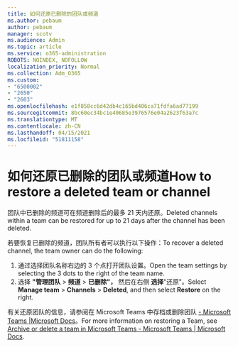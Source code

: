 ```yaml
---
title: 如何还原已删除的团队或频道
ms.author: pebaum
author: pebaum
manager: scotv
ms.audience: Admin
ms.topic: article
ms.service: o365-administration
ROBOTS: NOINDEX, NOFOLLOW
localization_priority: Normal
ms.collection: Adm_O365
ms.custom:
- "6500002"
- "2650"
- "2603"
ms.openlocfilehash: e1f858cc6d42db4c165bd406ca71fdfa6ad77199
ms.sourcegitcommit: 8bc60ec34bc1e40685e3976576e04a2623f63a7c
ms.translationtype: MT
ms.contentlocale: zh-CN
ms.lasthandoff: 04/15/2021
ms.locfileid: "51811158"
---
```

# <a name="how-to-restore-a-deleted-team-or-channel"></a><span data-ttu-id="1f41a-102">如何还原已删除的团队或频道</span><span class="sxs-lookup"><span data-stu-id="1f41a-102">How to restore a deleted team or channel</span></span>

<span data-ttu-id="1f41a-103">团队中已删除的频道可在频道删除后的最多 21 天内还原。</span><span class="sxs-lookup"><span data-stu-id="1f41a-103">Deleted channels within a team can be restored for up to 21 days after the channel has been deleted.</span></span>

<span data-ttu-id="1f41a-104">若要恢复已删除的频道，团队所有者可以执行以下操作：</span><span class="sxs-lookup"><span data-stu-id="1f41a-104">To recover a deleted channel, the team owner can do the following:</span></span>

1. <span data-ttu-id="1f41a-105">通过选择团队名称右边的 3 个点打开团队设置。</span><span class="sxs-lookup"><span data-stu-id="1f41a-105">Open the team settings by selecting the 3 dots to the right of the team name.</span></span>
2. <span data-ttu-id="1f41a-106">选择 **"管理团队**  >  **频道**  >  **已删除"，** 然后在右侧 **选择**"还原"。</span><span class="sxs-lookup"><span data-stu-id="1f41a-106">Select **Manage team** > **Channels** > **Deleted**, and then select **Restore** on the right.</span></span>

<span data-ttu-id="1f41a-107">有关还原团队的信息，请参阅在 Microsoft Teams 中存档或删除团队 [- Microsoft Teams |Microsoft Docs](https://docs.microsoft.com/microsoftteams/archive-or-delete-a-team#restore-a-deleted-team)。</span><span class="sxs-lookup"><span data-stu-id="1f41a-107">For more information on restoring a Team, see [Archive or delete a team in Microsoft Teams - Microsoft Teams | Microsoft Docs](https://docs.microsoft.com/microsoftteams/archive-or-delete-a-team#restore-a-deleted-team).</span></span>

